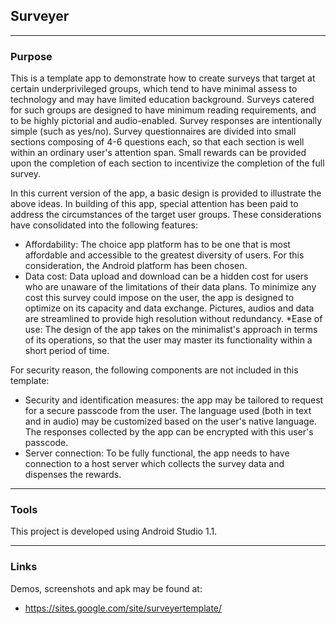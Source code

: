 ## Surveyer

----
### Purpose

This is a template app to demonstrate how to create surveys that target at certain underprivileged groups, which tend to have minimal assess to technology and may have limited education background. Surveys catered for such groups are designed to have minimum reading requirements, and to be highly pictorial and audio-enabled. Survey responses are intentionally simple (such as yes/no). Survey questionnaires are divided into small sections composing of 4-6 questions each, so that each section is well within an ordinary user's attention span. Small rewards can be provided upon the completion of each section to incentivize the completion of the full survey. 

In this current version of the app, a basic design is provided to illustrate the above ideas. In building of this app, special attention has been paid to address the circumstances of the target user groups. These considerations have consolidated into the following features:
* Affordability: The choice app platform has to be one that is most affordable and accessible to the greatest diversity of users. For this consideration, the Android platform has been chosen.
* Data cost: Data upload and download can be a hidden cost for users who are unaware of the limitations of their data plans. To minimize any cost this survey could impose on the user, the app is designed to optimize on its capacity and data exchange. Pictures, audios and data are streamlined to provide high resolution without redundancy.
*Ease of use: The design of the app takes on the minimalist's approach in terms of its operations, so that the user may master its functionality within a short period of time.

For security reason, the following components are not included in this template:
* Security and identification measures: the app may be tailored to request for a secure passcode from the user. The language used (both in text and in audio) may be customized based on the user's native language. The responses collected by the app can be encrypted with this user's passcode.
* Server connection: To be fully functional, the app needs to have connection to a host server which collects the survey data and dispenses the rewards.

----
### Tools

This project is developed using Android Studio 1.1.

----
### Links

Demos, screenshots and apk may be found at:
* https://sites.google.com/site/surveyertemplate/

